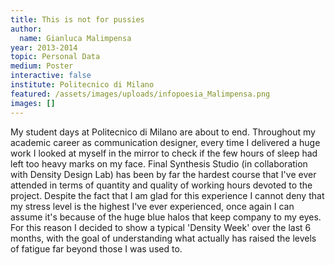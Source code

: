 ```yaml
---
title: This is not for pussies
author:
  name: Gianluca Malimpensa
year: 2013-2014
topic: Personal Data
medium: Poster
interactive: false
institute: Politecnico di Milano
featured: /assets/images/uploads/infopoesia_Malimpensa.png
images: []
---
```

My student days at Politecnico di Milano are about to end. Throughout my academic career as communication designer, every time I delivered a huge work I looked at myself in the mirror to check if the few hours of sleep had left too heavy marks on my face. Final Synthesis Studio (in collaboration with Density Design Lab) has been by far the hardest course that I've ever attended in terms of quantity and quality of working hours devoted to the project. Despite the fact that I am glad for this experience I cannot deny that my stress level is the highest I've ever experienced, once again I can assume it's because of the huge blue halos that keep company to my eyes. For this reason I decided to show a typical 'Density Week' over the last 6 months, with the goal of understanding what actually has raised the levels of fatigue far beyond those I was used to.
